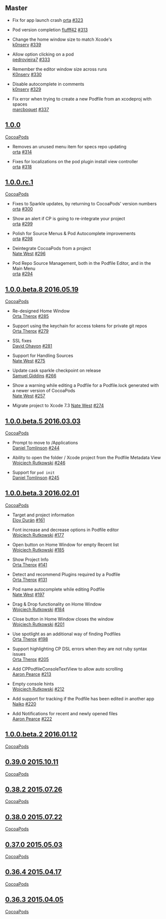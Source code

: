 ## Master

* Fix for app launch crash
  [orta](https://github.com/orta)
  [#323](https://github.com/CocoaPods/CocoaPods-app/issue/323)

* Pod version completion
  [flufff42](https://github.com/flufff42)
  [#313](https://github.com/CocoaPods/CocoaPods-app/pull/313)

* Change the home window size to match Xcode's  
	[k0nserv](https://github.com/k0nserv)
	[#339](https://github.com/CocoaPods/CocoaPods-app/pull/339)

* Allow option clicking on a pod  
  [pedrovieira7](https://github.com/pedrovieira7)
  [#333](https://github.com/CocoaPods/CocoaPods-app/pull/333)

* Remember the editor window size across runs  
  [K0nserv](https://github.com/k0nserv)
  [#330](https://github.com/CocoaPods/CocoaPods-app/pull/330)

* Disable autocomplete in comments  
  [k0nserv](https://github.com/k0nserv)
  [#329](https://github.com/CocoaPods/CocoaPods-app/pull/329)

* Fix error when trying to create a new Podfile from an xcodeproj with spaces  
  [marcboquet](https://github.com/marcboquet)
  [#337](https://github.com/CocoaPods/CocoaPods-app/pull/337)

## [1.0.0](https://github.com/CocoaPods/CocoaPods-app/releases/tag/1.0.0)
   [CocoaPods](https://github.com/CocoaPods/CocoaPods/blob/master/CHANGELOG.md#100-2016-05-10)

* Removes an unused menu item for specs repo updating  
  [orta](https://github.com/orta)
  [#314](https://github.com/CocoaPods/CocoaPods-app/pull/314)

* Fixes for localizations on the pod plugin install view controller  
  [orta](https://github.com/orta)
  [#318](https://github.com/CocoaPods/CocoaPods-app/pull/318)


## [1.0.0.rc.1](https://github.com/CocoaPods/CocoaPods-app/releases/tag/1.0.0.rc.1)
   [CocoaPods](https://github.com/CocoaPods/CocoaPods/blob/master/CHANGELOG.md#100rc1-2016-04-30)

* Fixes to Sparkle updates, by returning to CocoaPods' version numbers  
  [orta](https://github.com/orta)
  [#300](https://github.com/CocoaPods/CocoaPods-app/pull/300)

* Show an alert if CP is going to re-integrate your project  
  [orta](https://github.com/orta)
  [#299](https://github.com/CocoaPods/CocoaPods-app/pull/299)

* Polish for Source Menus & Pod Autocomplete improvements  
  [orta](https://github.com/orta)
  [#298](https://github.com/CocoaPods/CocoaPods-app/pull/298)

* Deintegrate CocoaPods from a project  
  [Nate West](https://github.com/nwest)
  [#296](https://github.com/CocoaPods/CocoaPods-app/pull/296)

* Pod Repo Source Management, both in the Podfile Editor, and in the Main Menu  
  [orta](https://github.com/orta)
  [#294](https://github.com/CocoaPods/CocoaPods-app/pull/294)

## [1.0.0.beta.8 2016.05.19](https://github.com/CocoaPods/CocoaPods-app/releases/tag/1.0.0.beta.8)
   [CocoaPods](https://github.com/CocoaPods/CocoaPods/blob/master/CHANGELOG.md#100beta8-2016-04-15)

* Re-designed Home Window  
  [Orta Therox](https://github.com/orta)
  [#285](https://github.com/CocoaPods/CocoaPods-app/pull/285)

* Support using the keychain for access tokens for private git repos  
  [Orta Therox](https://github.com/orta)
  [#279](https://github.com/CocoaPods/CocoaPods-app/pull/279)

* SSL fixes  
  [David Ohayon](https://github.com/ohwutup)
  [#281](https://github.com/CocoaPods/CocoaPods-app/pull/281)

* Support for Handling Sources  
  [Nate West](https://github.com/nwest)
  [#275](https://github.com/CocoaPods/CocoaPods-app/pull/275)

* Update cask sparkle checkpoint on release  
  [Samuel Giddins](https://github.com/segiddins)
  [#266](https://github.com/CocoaPods/CocoaPods-app/pull/266)

* Show a warning while editing a Podfile for a Podfile.lock generated with a newer version of CocoaPods  
  [Nate West](https://github.com/nwest)
  [#257](https://github.com/CocoaPods/CocoaPods-app/pull/257)

* Migrate project to Xcode 7.3
  [Nate West](https://github.com/nwest)
  [#274](https://github.com/CocoaPods/CocoaPods-app/pull/274)

## [1.0.0.beta.5 2016.03.03](https://github.com/CocoaPods/CocoaPods-app/releases/tag/1.0.0.beta.5)
   [CocoaPods](https://github.com/CocoaPods/CocoaPods/blob/master/CHANGELOG.md#100beta5-2016-03-08)

* Prompt to move to /Applications  
  [Daniel Tomlinson](https://github.com/DanielTomlinson)
  [#244](https://github.com/CocoaPods/CocoaPods-app/pull/244)

* Ability to open the folder / Xcode project from the Podfile Metadata View  
  [Wojciech Rutkowski](https://github.com/wrutkowski)
  [#246](https://github.com/CocoaPods/CocoaPods-app/pull/246)

* Support for `pod init`  
  [Daniel Tomlinson](https://github.com/DanielTomlinson)
  [#245](https://github.com/CocoaPods/CocoaPods-app/pull/245)

## [1.0.0.beta.3 2016.02.01](https://github.com/CocoaPods/CocoaPods-app/releases/tag/1.0.0.beta.3)
  [CocoaPods](https://github.com/CocoaPods/CocoaPods/blob/master/CHANGELOG.md#100beta3-2016-02-03)

* Target and project information  
  [Eloy Durán](https://github.com/alloy)
  [#161](https://github.com/CocoaPods/CocoaPods-app/pull/161)

* Font increase and decrease options in Podfile editor  
  [Wojciech Rutkowski](https://github.com/wrutkowski)
  [#177](https://github.com/CocoaPods/CocoaPods-app/pull/177)

* Open button on Home Window for empty Recent list  
  [Wojciech Rutkowski](https://github.com/wrutkowski)
  [#185](https://github.com/CocoaPods/CocoaPods-app/pull/185)

* Show Project Info  
  [Orta Therox](https://github.com/orta)
  [#141](https://github.com/CocoaPods/CocoaPods-app/pull/141)

* Detect and recommend Plugins required by a Podfile  
  [Orta Therox](https://github.com/orta)
  [#131](https://github.com/CocoaPods/CocoaPods-app/pull/131)

* Pod name autocomplete while editing Podfile  
  [Nate West](https://github.com/nwest)
  [#197](https://github.com/CocoaPods/CocoaPods-app/pull/197)

* Drag & Drop functionality on Home Window  
  [Wojciech Rutkowski](https://github.com/wrutkowski)
  [#184](https://github.com/CocoaPods/CocoaPods-app/pull/184)

* Close button in Home Window closes the window  
  [Wojciech Rutkowski](https://github.com/wrutkowski)
  [#201](https://github.com/CocoaPods/CocoaPods-app/pull/201)

* Use spotlight as an additional way of finding Podfiles  
  [Orta Therox](https://github.com/orta)
  [#198](https://github.com/CocoaPods/CocoaPods-app/pull/198)

* Support highlighting CP DSL errors when they are not ruby syntax issues  
  [Orta Therox](https://github.com/orta)
  [#205](https://github.com/CocoaPods/CocoaPods-app/pull/205)

* Add CPPodfileConsoleTextView to allow auto scrolling  
  [Aaron Pearce](https://github.com/aaronpearce)
  [#213](https://github.com/CocoaPods/CocoaPods-app/pull/213)

* Empty console hints  
  [Wojciech Rutkowski](https://github.com/wrutkowski)
  [#212](https://github.com/CocoaPods/CocoaPods-app/pull/212)

* Add support for tracking if the Podfile has been edited in another app  
  [Naiko](https://github.com/Naiko)
  [#220](https://github.com/CocoaPods/CocoaPods-app/pull/220)

* Add Notifications for recent and newly opened files  
  [Aaron Pearce](https://github.com/aaronpearce)
  [#222](https://github.com/CocoaPods/CocoaPods-app/pull/222)

## [1.0.0.beta.2 2016.01.12](https://github.com/CocoaPods/CocoaPods-app/releases/tag/1.0.0.beta.2)
  [CocoaPods](https://github.com/CocoaPods/CocoaPods/blob/master/CHANGELOG.md#100beta2-2016-01-05)

## [0.39.0 2015.10.11](https://github.com/CocoaPods/CocoaPods-app/releases/tag/0.39.0)
  [CocoaPods](https://github.com/CocoaPods/CocoaPods/blob/master/CHANGELOG.md#0390-2015-10-09)

## [0.38.2 2015.07.26](https://github.com/CocoaPods/CocoaPods-app/releases/tag/0.38.2)
  [CocoaPods](https://github.com/CocoaPods/CocoaPods/blob/master/CHANGELOG.md#0382-2015-07-25)

## [0.38.0 2015.07.22](https://github.com/CocoaPods/CocoaPods-app/releases/tag/0.38.0)
  [CocoaPods](https://github.com/CocoaPods/CocoaPods/blob/master/CHANGELOG.md#0380-2015-07-18)

## [0.37.0 2015.05.03](https://github.com/CocoaPods/CocoaPods-app/releases/tag/0.37.0)
  [CocoaPods](https://github.com/CocoaPods/CocoaPods/blob/master/CHANGELOG.md#0370-2015-05-03)

## [0.36.4 2015.04.17](https://github.com/CocoaPods/CocoaPods-app/releases/tag/0.36.4)
  [CocoaPods](https://github.com/CocoaPods/CocoaPods/blob/master/CHANGELOG.md#0364-2015-04-16)

## [0.36.3 2015.04.05](https://github.com/CocoaPods/CocoaPods-app/releases/tag/0.36.3)
  [CocoaPods](https://github.com/CocoaPods/CocoaPods/blob/master/CHANGELOG.md#0363-2015-03-31)
